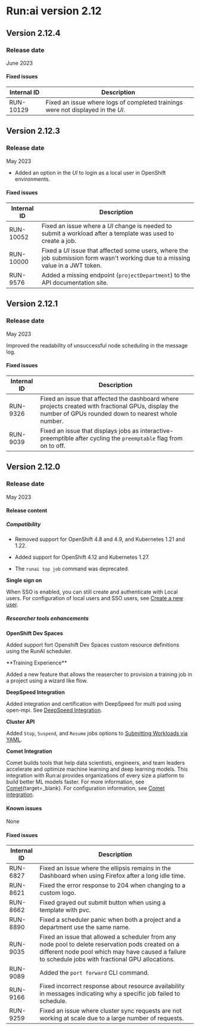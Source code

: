 # Run:ai version 2.12

## Version 2.12.4

### Release date

June 2023

#### Fixed issues

| Internal ID | Description |
|-----------|--------------|
| RUN-10129 | Fixed an issue where logs of completed trainings were not displayed in the *UI*. |

## Version 2.12.3

### Release date

May 2023

<!-- RUN-9922 -->

* Added an option in the *UI* to login as a local user in OpenShift environments.

#### Fixed issues

|Internal ID|Description|
|-----------|--------------|
| RUN-10052 | Fixed an issue where a *UI* change is needed to submit a workload after a template was used to create a job. |
| RUN-10000 | Fixed a *UI* issue that affected some users, where the job submission form wasn't working due to a missing value in a JWT token. |
| RUN-9576 | Added a missing endpoint (`projectDepartment`) to the API documentation site. |

## Version 2.12.1

### Release date

May 2023

<!-- RUN-9323 -->
Improved the readability of unsuccessful node scheduling in the message log.

#### Fixed issues

|Internal ID|Description|
|-----------|--------------|
| RUN-9326 | Fixed an issue that affected the dashboard where projects created with fractional GPUs, display the number of GPUs rounded down to nearest whole number. |
| RUN-9039 | Fixed an issue that displays jobs as interactive-preemptible after cycling the `preemptable` flag from on to off. |

## Version 2.12.0

### Release date

May 2023

#### Release content

##### Compatibility

* Removed support for OpenShift 4.8 and 4.9, and Kubernetes 1.21 and 1.22.

* Added support for OpenShift 4.12 and Kubernetes 1.27.

<!--* Added support for multiple OpenShift clusters. For configuration information, see [Installing additional Clusters](../admin/runai-setup/self-hosted/ocp/additional-clusters.md). -->

* The `runai top job` command was deprecated.

**Single sign on**

When SSO is enabled, you can still create and authenticate with Local users. For configuration of local users and SSO users, see [Create a new user](../admin/admin-ui-setup/admin-ui-users.md#create-a-user).

##### Researcher tools enhancements

**OpenShift Dev Spaces**

Added support fort Openshift Dev Spaces custom resource definitions using the RunAI scheduler.

<!-- RUN-9352 / RUN-8824 --> **Training Experience**

Added a new feature that allows the reasercher to provision a training job in a project using a wizard like flow.

<!-- RUN-8789 -->
**DeepSpeed Integration**

Added integration and certification with DeepSpeed for multi pod using open-mpi. See [DeepSpeed Integration](../admin/integration/deepspeed.md).

**Cluster API**

<!-- RUN-8880 -->
Added `Stop`, `Suspend`, and `Resume` jobs options to [Submitting Workloads via YAML](../developer/cluster-api/submit-yaml.md).

**Comet Integration**

Comet builds tools that help data scientists, engineers, and team leaders accelerate and optimize machine learning and deep learning models. This integration with Run:ai provides organizations of every size a platform to build better ML models faster. For more information, see [Comet](https://www.comet.com/site/){target=_blank}. For configuration information, see [Comet integration](../admin/integration/comet.md).

#### Known issues

None

#### Fixed issues

|Internal ID|Description|
|-----------|--------------|
| RUN-6827 | Fixed an issue where the ellipsis remains in the Dashboard when using Firefox after a long idle time. |
| RUN-8621 | Fixed the error response to 204 when changing to a custom logo. |
| RUN-8662 | Fixed grayed out submit button when using a template with pvc. |
| RUN-8890 | Fixed a scheduler panic when both a project and a department use the same name. |
| RUN-9035 | Fixed an issue that allowed a scheduler from any node pool to delete reservation pods created on a different node pool which may have caused a failure to schedule jobs with fractional GPU allocations. |
| RUN-9089 | Added the `port forward` CLI command. |
| RUN-9166 | Fixed incorrect response about resource availability in messages indicating why a specific job failed to schedule. |
| RUN-9259 | Fixed an issue where cluster sync requests are not working at scale due to a large number of requests. |
